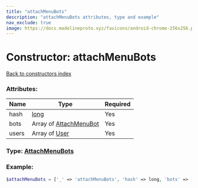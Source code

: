 ```yaml
---
title: "attachMenuBots"
description: "attachMenuBots attributes, type and example"
nav_exclude: true
image: https://docs.madelineproto.xyz/favicons/android-chrome-256x256.png
---
```

# Constructor: attachMenuBots  
[Back to constructors index](/API_docs/constructors/index.html)



### Attributes:

| Name     |    Type       | Required |
|----------|---------------|----------|
|hash|[long](/API_docs/types/long.html) | Yes|
|bots|Array of [AttachMenuBot](/API_docs/types/AttachMenuBot.html) | Yes|
|users|Array of [User](/API_docs/types/User.html) | Yes|



### Type: [AttachMenuBots](/API_docs/types/AttachMenuBots.html)


### Example:

```php
$attachMenuBots = ['_' => 'attachMenuBots', 'hash' => long, 'bots' => [AttachMenuBot, AttachMenuBot], 'users' => [User, User]];
```  
